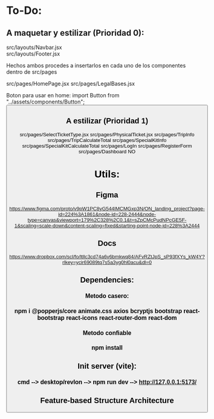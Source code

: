 # To-Do:
## A maquetar y estilizar (Prioridad 0):
src/layouts/Navbar.jsx  
src/layouts/Footer.jsx  

Hechos ambos procedes a insertarlos en cada uno de los componentes dentro de src/pages

src/pages/HomePage.jsx
src/pages/LegalBases.jsx

Boton para usar en home:
import Button from "../assets/components/Button";
<Button text="REGISTRA TU TICKET" route="/user/login"/>

## A estilizar (Prioridad 1)
src/pages/SelectTicketType.jsx
src/pages/PhysicalTicket.jsx
src/pages/TripInfo
src/pages/TripCalculateTotal
src/pages/SpecialKitInfo
src/pages/SpecialKitCalculateTotal
src/pages/LogIn
src/pages/RegisterForm
src/pages/Dashboard NO

# Utils:
## Figma
https://www.figma.com/proto/v9pW1PC8yG544lMCMGxp3N/ON_landing_project?page-id=224%3A1861&node-id=228-2444&node-type=canvas&viewport=179%2C328%2C0.1&t=sZpCMcPudNPcGE5F-1&scaling=scale-down&content-scaling=fixed&starting-point-node-id=228%3A2444

## Docs
https://www.dropbox.com/scl/fo/ltllc3cd74a6v6bmkwq84/AFvRZtJpS_sP93fXYs_kW4Y?rlkey=ycir69089tq7s5a3yg0hl0acu&dl=0

## Dependencies:
### Metodo casero:
### npm i @popperjs/core animate.css axios bcryptjs bootstrap react-bootstrap react-icons react-router-dom react-dom

### Metodo confiable
### npm install

## Init server (vite):
### cmd --> desktop/revlon --> npm run dev --> http://127.0.0.1:5173/

## Feature-based Structure Architecture




